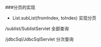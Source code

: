 ###分页的实现
- List.subList(fromIndex, toIndex) 实现分页

/sublist/SublistServlet  全部查询

/jdbcSql/JdbcSqlServlet  分次查询